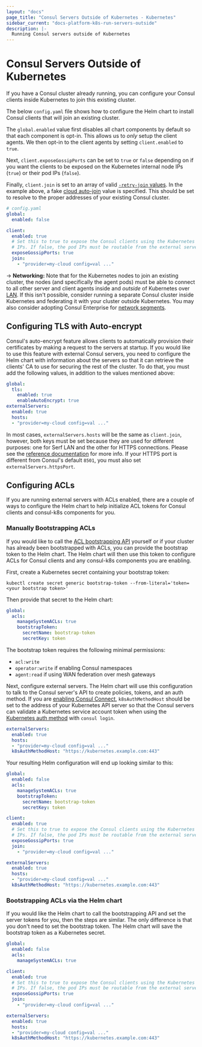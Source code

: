 ```yaml
---
layout: "docs"
page_title: "Consul Servers Outside of Kubernetes - Kubernetes"
sidebar_current: "docs-platform-k8s-run-servers-outside"
description: |-
  Running Consul servers outside of Kubernetes
---
```


# Consul Servers Outside of Kubernetes

If you have a Consul cluster already running, you can configure your
Consul clients inside Kubernetes to join this existing cluster.

The below `config.yaml` file shows how to configure the Helm chart to install
Consul clients that will join an existing cluster.

The `global.enabled` value first disables all chart components by default
so that each component is opt-in. This allows us to _only_ setup the client
agents. We then opt-in to the client agents by setting `client.enabled` to
`true`.

Next, `client.exposeGossipPorts` can be set to `true` or `false` depending on if
you want the clients to be exposed on the Kubernetes internal node IPs (`true`) or
their pod IPs (`false`).

Finally, `client.join` is set to an array of valid
[`-retry-join` values](/docs/agent/options.html#retry-join). In the
example above, a fake [cloud auto-join](/docs/agent/cloud-auto-join.html)
value is specified. This should be set to resolve to the proper addresses of
your existing Consul cluster.

```yaml
# config.yaml
global:
  enabled: false

client:
  enabled: true
  # Set this to true to expose the Consul clients using the Kubernetes node
  # IPs. If false, the pod IPs must be routable from the external servers.
  exposeGossipPorts: true
  join:
    - "provider=my-cloud config=val ..."
```


-> **Networking:** Note that for the Kubernetes nodes to join an existing
cluster, the nodes (and specifically the agent pods) must be able to connect
to all other server and client agents inside and _outside_ of Kubernetes over [LAN](https://www.consul.io/docs/glossary.html#lan-gossip).
If this isn't possible, consider running a separate Consul cluster inside Kubernetes
and federating it with your cluster outside Kubernetes.
You may also consider adopting Consul Enterprise for
[network segments](/docs/enterprise/network-segments/index.html).

## Configuring TLS with Auto-encrypt

Consul's auto-encrypt feature allows clients to automatically provision their certificates by making a request to the servers at startup.
If you would like to use this feature with external Consul servers, you need to configure the Helm chart with information about the servers
so that it can retrieve the clients' CA to use for securing the rest of the cluster.
To do that, you must add the following values, in addition to the values mentioned above:

```yaml
global:
  tls:
    enabled: true
    enableAutoEncrypt: true
externalServers:
  enabled: true
  hosts:
  - "provider=my-cloud config=val ..."
```

In most cases, `externalServers.hosts` will be the same as `client.join`, however, both keys must be set because
they are used for different purposes: one for Serf LAN and the other for HTTPS connections.
Please see the [reference documentation](https://www.consul.io/docs/platform/k8s/helm.html#v-externalservers-hosts)
for more info. If your HTTPS port is different from Consul's default `8501`, you must also set
`externalServers.httpsPort`.

## Configuring ACLs

If you are running external servers with ACLs enabled, there are a couple of ways to configure the Helm chart
to help initialize ACL tokens for Consul clients and consul-k8s components for you.

### Manually Bootstrapping ACLs

If you would like to call the [ACL bootstrapping API](/api/acl/acl.html#bootstrap-acls) yourself or if your cluster has already been bootstrapped with ACLs,
you can provide the bootstrap token to the Helm chart. The Helm chart will then use this token to configure ACLs
for Consul clients and any consul-k8s components you are enabling.

First, create a Kubernetes secret containing your bootstrap token:

```shell
kubectl create secret generic bootstrap-token --from-literal='token=<your bootstrap token>'
```

Then provide that secret to the Helm chart:

```yaml
global:
  acls:
    manageSystemACLs: true
    bootstrapToken:
      secretName: bootstrap-token
      secretKey: token
```

The bootstrap token requires the following minimal permissions:

* `acl:write`
* `operator:write` if enabling Consul namespaces
* `agent:read` if using WAN federation over mesh gateways

Next, configure external servers. The Helm chart will use this configuration to talk to the Consul server's API
to create policies, tokens, and an auth method. If you are [enabling Consul Connect](/docs/platform/k8s/connect.html),
`k8sAuthMethodHost` should be set to the address of your Kubernetes API server
so that the Consul servers can validate a Kubernetes service account token when using the [Kubernetes auth method](https://www.consul.io/docs/acl/auth-methods/kubernetes.html)
with `consul login`.

```yaml
externalServers:
  enabled: true
  hosts:
  - "provider=my-cloud config=val ..."
  k8sAuthMethodHost: "https://kubernetes.example.com:443"
```

Your resulting Helm configuration will end up looking similar to this:

```yaml
global:
  enabled: false
  acls:
    manageSystemACLs: true
    bootstrapToken:
      secretName: bootstrap-token
      secretKey: token

client:
  enabled: true
  # Set this to true to expose the Consul clients using the Kubernetes node
  # IPs. If false, the pod IPs must be routable from the external servers.
  exposeGossipPorts: true
  join:
    - "provider=my-cloud config=val ..."

externalServers:
  enabled: true
  hosts:
  - "provider=my-cloud config=val ..."
  k8sAuthMethodHost: "https://kubernetes.example.com:443"
```

### Bootstrapping ACLs via the Helm chart

If you would like the Helm chart to call the bootstrapping API and set the server tokens for you, then the steps are similar.
The only difference is that you don't need to set the bootstrap token. The Helm chart will save the bootstrap token as a Kubernetes secret.

```yaml
global:
  enabled: false
  acls:
    manageSystemACLs: true

client:
  enabled: true
  # Set this to true to expose the Consul clients using the Kubernetes node
  # IPs. If false, the pod IPs must be routable from the external servers.
  exposeGossipPorts: true
  join:
    - "provider=my-cloud config=val ..."

externalServers:
  enabled: true
  hosts:
  - "provider=my-cloud config=val ..."
  k8sAuthMethodHost: "https://kubernetes.example.com:443"
```
